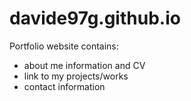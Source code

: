 # davide97g.github.io
Portfolio website contains:
- about me information and CV
- link to my projects/works
- contact information